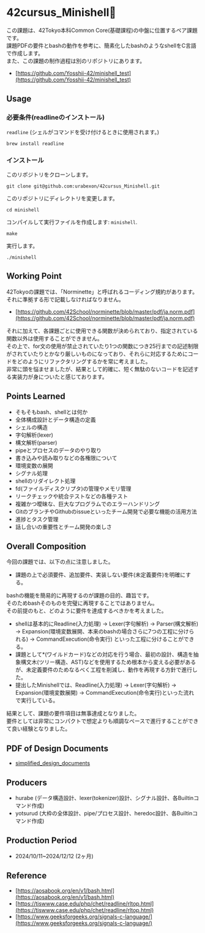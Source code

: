 # 42cursus_Minishell🐚

この課題は、42Tokyo本科Common Core(基礎課程)の中盤に位置するペア課題です。<br>
課題PDFの要件とbashの動作を参考に、簡素化したbashのようなshellをC言語で作成します。<br>
また、この課題の制作過程は別のリポジトリにあります。<br>

- [https://github.com/Yosshii-42/minishell_test](https://github.com/Yosshii-42/minishell_test)

## Usage
### 必要条件(readlineのインストール)
`readline` (シェルがコマンドを受け付けるときに使用されます。)
```shell
brew install readline
```

### インストール
このリポジトリをクローンします。
```shell
git clone git@github.com:urabexon/42cursus_Minishell.git
```
このリポジトリにディレクトリを変更します。
```shell
cd minishell
```
コンパイルして実行ファイルを作成します: `minishell`.
```shell
make
```
実行します。
```shell
./minishell
```

## Working Point
42Tokyoの課題では、「Norminette」と呼ばれるコーディング規約があります。<br>
それに準拠する形で記載しなければなりません。

- [https://github.com/42School/norminette/blob/master/pdf/ja.norm.pdf](https://github.com/42School/norminette/blob/master/pdf/ja.norm.pdf)

それに加えて、各課題ごとに使用できる関数が決められており、指定されている関数以外は使用することができません。<br>
その上で、for文の使用が禁止されていたり1つの関数につき25行までの記述制限がされていたりとかなり厳しいものになっており、それらに対応するためにコードをどのようにリファクタリングするかを常に考えました。<br>
非常に頭を悩ませましたが、結果として的確に、短く無駄のないコードを記述する実装力が身についたと感じております。

## Points Learned
- そもそもbash、shellとは何か
- 全体構成設計とデータ構造の定義
- シェルの構造
- 字句解析(lexer)
- 構文解析(parser)
- pipeとプロセスのデータのやり取り
- 書き込みや読み取りなどの各権限について
- 環境変数の展開
- シグナル処理
- shellのリダイレクト処理
- fd(ファイルディスクリプタ)の管理やメモリ管理
- リークチェックや統合テストなどの各種テスト
- 複雑かつ曖昧な、巨大なプログラムでのエラーハンドリング
- GitのブランチやGithubのissueといったチーム開発で必要な機能の活用方法
- 進捗とタスク管理
- 話し合いの重要性とチーム開発の楽しさ

## Overall Composition
今回の課題では、以下の点に注意しました。
- 課題の上で必須要件、追加要件、実装しない要件(未定義要件)を明確にする。

bashの機能を簡易的に再現するのが課題の目的、趣旨です。<br>
そのためbashそのものを完璧に再現することではありません。<br>
その前提のもと、どのように要件を達成するべきかを考えました。

- shellは基本的にReadline(入力処理) → Lexer(字句解析) → Parser(構文解析) → Expansion(環境変数展開、本来のbashの場合さらに7つの工程に分けられる) → CommandExecution(命令実行) といった工程に分けることができる。
- 課題として*(ワイルドカード)などの対応を行う場合、最初の設計、構造を抽象構文木(ツリー構造、AST)などを使用するため根本から変える必要があるが、未定義要件のためなるべく工程を削減し、動作を再現する方針で進行した。
- 提出したMinishellでは、Readline(入力処理) → Lexer(字句解析) → Expansion(環境変数展開) → CommandExecution(命令実行)といった流れで実行している。

結果として、課題の要件項目は無事達成となりました。<br>
要件としては非常にコンパクトで想定よりも順調なペースで進行することができて良い経験となりました。

## PDF of Design Documents
- [simplified_design_documents](simplified_design_documents.pdf)

## Producers
- hurabe (データ構造設計、lexer(tokenizer)設計、シグナル設計、各Builtinコマンド作成)
- yotsurud (大枠の全体設計、pipe/プロセス設計、heredoc設計、各Builtinコマンド作成)

## Production Period
- 2024/10/11~2024/12/12 (2ヶ月)

## Reference
- [https://aosabook.org/en/v1/bash.html](https://aosabook.org/en/v1/bash.html)
- [https://tiswww.case.edu/php/chet/readline/rltop.html](https://tiswww.case.edu/php/chet/readline/rltop.html)
- [https://www.geeksforgeeks.org/signals-c-language/](https://www.geeksforgeeks.org/signals-c-language/)